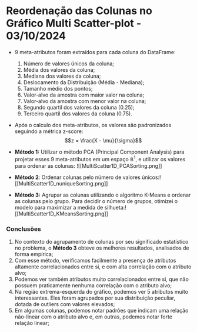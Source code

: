 # Reordenação das Colunas no Gráfico Multi Scatter-plot - 03/10/2024

- 9 meta-atributos foram extraídos para cada coluna do DataFrame:
	1. Número de valores únicos da coluna;
	2. Média dos valores da coluna;
	3. Mediana dos valores da coluna;
	4. Deslocamento da Distribuição (Média - Mediana);
	5. Tamanho médio dos pontos;
	6. Valor-alvo da amostra com maior valor na coluna;
	7. Valor-alvo da amostra com menor valor na coluna;
	8. Segundo quartil dos valores da coluna (0.25);
	9. Terceiro quartil dos valores da coluna (0.75).

- Após o calculo dos meta-atributos, os valores são padronizados seguindo a métrica z-score:$$z = \frac{X - \mu}{\sigma}$$
- **Método 1:** Utilizar o método PCA (Principal Component Analysis) para projetar esses 9 meta-atributos em um espaço $\mathbb{R}^{1}$, e utilizar os valores para ordenar as colunas: ![[MultiScatter1D_PCASorting.png]]

- **Método 2**: Ordenar colunas pelo número de valores únicos:![[MultiScatter1D_nuniqueSorting.png]]

- **Método 3:** Agrupar as colunas utilizando o algoritmo K-Means e ordenar as colunas pelo grupo. Para decidir o número de grupos, otimizei o modelo para maximizar a medida de silhueta:![[MultiScatter1D_KMeansSorting.png]]

### Conclusões
1. No contexto do agrupamento de colunas por seu significado estatístico no problema, o **Método 3** obteve os melhores resultados, analisados de forma empírica;
2. Com esse método, verificamos facilmente a presença de atributos altamente correlacionados entre si, e com alta correlação com o atributo alvo;
3. Podemos ver também atributos muito correlacionados entre si, que não possuem praticamente nenhuma correlação com o atributo alvo;
4. Na região extrema-esquerda do gráfico, podemos ver 5 atributos muito interessantes. Eles foram agrupados por sua distribuição peculiar, dotada de outliers com valores elevados;
5. Em algumas colunas, podemos notar padrões que indicam uma relação não-linear com o atributo alvo e, em outras, podemos notar forte relação linear;